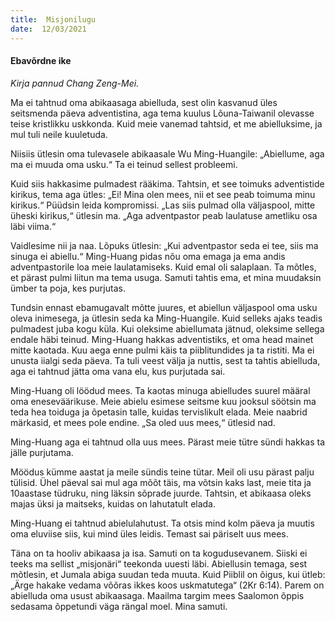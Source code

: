 ```yaml
---
title:  Misjonilugu  
date:  12/03/2021  
---
```


#### Ebavõrdne ike

_Kirja pannud Chang Zeng-Mei._

Ma ei tahtnud oma abikaasaga abielluda, sest olin kasvanud üles seitsmenda päeva adventistina, aga tema kuulus Lõuna-Taiwanil olevasse teise kristlikku uskkonda. Kuid meie vanemad tahtsid, et me abielluksime, ja mul tuli neile kuuletuda.

Niisiis ütlesin oma tulevasele abikaasale Wu Ming-Huangile: „Abiellume, aga ma ei muuda oma usku.“ Ta ei teinud sellest probleemi.

Kuid siis hakkasime pulmadest rääkima. Tahtsin, et see toimuks adventistide kirikus, tema aga ütles: „Ei! Mina olen mees, nii et see peab toimuma minu kirikus.“ Püüdsin leida kompromissi. „Las siis pulmad olla väljaspool, mitte üheski kirikus,“ ütlesin ma. „Aga adventpastor peab laulatuse ametliku osa läbi viima.“

Vaidlesime nii ja naa. Lõpuks ütlesin: „Kui adventpastor seda ei tee, siis ma sinuga ei abiellu.“ Ming-Huang pidas nõu oma emaga ja ema andis adventpastorile loa meie laulatamiseks. Kuid emal oli salaplaan. Ta mõtles, et pärast pulmi liitun ma tema usuga. Samuti tahtis ema, et mina muudaksin ümber ta poja, kes purjutas.

Tundsin ennast ebamugavalt mõtte juures, et abiellun väljaspool oma usku oleva inimesega, ja ütlesin seda ka Ming-Huangile. Kuid selleks ajaks teadis pulmadest juba kogu küla. Kui oleksime abiellumata jätnud, oleksime sellega endale häbi teinud. Ming-Huang hakkas adventistiks, et oma head mainet mitte kaotada. Kuu aega enne pulmi käis ta piiblitundides ja ta ristiti. Ma ei unusta iialgi seda päeva. Ta tuli veest välja ja nuttis, sest ta tahtis abielluda, aga ei tahtnud jätta oma vana elu, kus purjutada sai.

Ming-Huang oli löödud mees. Ta kaotas minuga abielludes suurel määral oma eneseväärikuse. Meie abielu esimese seitsme kuu jooksul söötsin ma teda hea toiduga ja õpetasin talle, kuidas tervislikult elada. Meie naabrid märkasid, et mees pole endine. „Sa oled uus mees,“ ütlesid nad.

Ming-Huang aga ei tahtnud olla uus mees. Pärast meie tütre sündi hakkas ta jälle purjutama.

Möödus kümme aastat ja meile sündis teine tütar. Meil oli usu pärast palju tülisid. Ühel päeval sai mul aga mõõt täis, ma võtsin kaks last, meie tita ja 10aastase tüdruku, ning läksin sõprade juurde. Tahtsin, et abikaasa oleks majas üksi ja maitseks, kuidas on lahutatult elada.

Ming-Huang ei tahtnud abielulahutust. Ta otsis mind kolm päeva ja muutis oma eluviise siis, kui mind üles leidis. Temast sai päriselt uus mees.

Täna on ta hooliv abikaasa ja isa. Samuti on ta kogudusevanem. Siiski ei teeks ma sellist „misjonäri“ teekonda uuesti läbi. Abiellusin temaga, sest mõtlesin, et Jumala abiga suudan teda muuta. Kuid Piiblil on õigus, kui ütleb: „Ärge hakake vedama võõras ikkes koos uskmatutega“ (2Kr 6:14). Parem on abielluda oma usust abikaasaga. Maailma targim mees Saalomon õppis sedasama õppetundi väga rängal moel. Mina samuti.